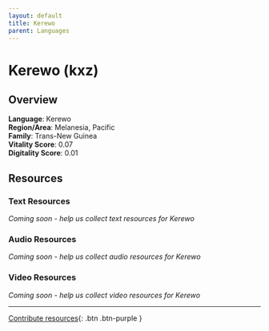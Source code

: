```yaml
---
layout: default
title: Kerewo
parent: Languages
---
```


# Kerewo (kxz)

## Overview

**Language**: Kerewo  
**Region/Area**: Melanesia, Pacific  
**Family**: Trans-New Guinea  
**Vitality Score**: 0.07  
**Digitality Score**: 0.01  

## Resources

### Text Resources
*Coming soon - help us collect text resources for Kerewo*

### Audio Resources
*Coming soon - help us collect audio resources for Kerewo*

### Video Resources
*Coming soon - help us collect video resources for Kerewo*

---

[Contribute resources](https://fairtrain.github.io/){: .btn .btn-purple }
